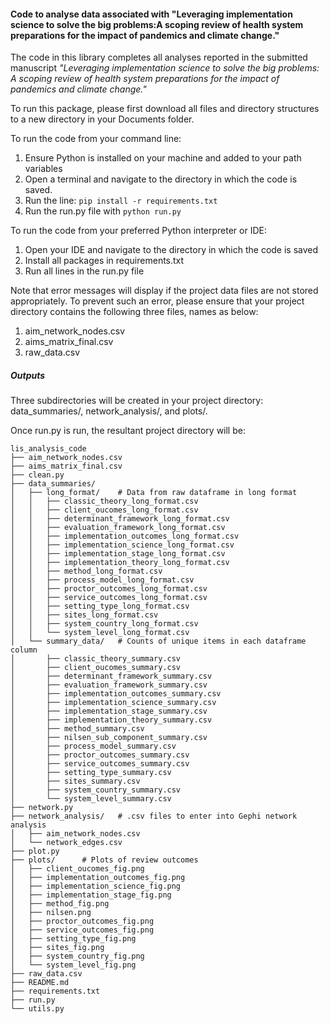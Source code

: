 #### Code to analyse data associated with "Leveraging implementation science to solve the big problems:A scoping review of health system preparations for the impact of pandemics and climate change."

The code in this library completes all analyses reported in the submitted manuscript *"Leveraging implementation science to solve the big problems: A scoping review of health system preparations for the impact of pandemics and climate change."*

To run this package, please first download all files and directory structures to a new directory in your Documents folder. 

To run the code from your command line:
1. Ensure Python is installed on your machine and added to your path variables
2. Open a terminal and navigate to the directory in which the code is saved.
2. Run the line: `pip install -r requirements.txt`
3. Run the run.py file with `python run.py`

To run the code from your preferred Python interpreter or IDE:
1. Open your IDE and navigate to the directory in which the code is saved
2. Install all packages in requirements.txt
3. Run all lines in the run.py file 

Note that error messages will display if the project data files are not stored appropriately. 
To prevent such an error, please ensure that your project directory contains the following three files, names as below:
1. aim_network_nodes.csv
2. aims_matrix_final.csv
3. raw_data.csv

##### Outputs

Three subdirectories will be created in your project directory: data_summaries/, network_analysis/, and plots/.

Once run.py is run, the resultant project directory will be:

```
lis_analysis_code
├── aim_network_nodes.csv
├── aims_matrix_final.csv
├── clean.py
├── data_summaries/
│   ├── long_format/    # Data from raw dataframe in long format
│   │   ├── classic_theory_long_format.csv
│   │   ├── client_oucomes_long_format.csv
│   │   ├── determinant_framework_long_format.csv
│   │   ├── evaluation_framework_long_format.csv
│   │   ├── implementation_outcomes_long_format.csv
│   │   ├── implementation_science_long_format.csv
│   │   ├── implementation_stage_long_format.csv
│   │   ├── implementation_theory_long_format.csv
│   │   ├── method_long_format.csv
│   │   ├── process_model_long_format.csv
│   │   ├── proctor_outcomes_long_format.csv
│   │   ├── service_outcomes_long_format.csv
│   │   ├── setting_type_long_format.csv
│   │   ├── sites_long_format.csv
│   │   ├── system_country_long_format.csv
│   │   └── system_level_long_format.csv
│   └── summary_data/   # Counts of unique items in each dataframe column
│       ├── classic_theory_summary.csv
│       ├── client_oucomes_summary.csv
│       ├── determinant_framework_summary.csv
│       ├── evaluation_framework_summary.csv
│       ├── implementation_outcomes_summary.csv
│       ├── implementation_science_summary.csv
│       ├── implementation_stage_summary.csv
│       ├── implementation_theory_summary.csv
│       ├── method_summary.csv
│       ├── nilsen_sub_component_summary.csv
│       ├── process_model_summary.csv
│       ├── proctor_outcomes_summary.csv
│       ├── service_outcomes_summary.csv
│       ├── setting_type_summary.csv
│       ├── sites_summary.csv
│       ├── system_country_summary.csv
│       └── system_level_summary.csv
├── network.py
├── network_analysis/   # .csv files to enter into Gephi network analysis
│   ├── aim_network_nodes.csv
│   └── network_edges.csv
├── plot.py
├── plots/      # Plots of review outcomes
│   ├── client_oucomes_fig.png
│   ├── implementation_outcomes_fig.png
│   ├── implementation_science_fig.png
│   ├── implementation_stage_fig.png
│   ├── method_fig.png
│   ├── nilsen.png
│   ├── proctor_outcomes_fig.png
│   ├── service_outcomes_fig.png
│   ├── setting_type_fig.png
│   ├── sites_fig.png
│   ├── system_country_fig.png
│   └── system_level_fig.png
├── raw_data.csv
├── README.md
├── requirements.txt
├── run.py
└── utils.py
```